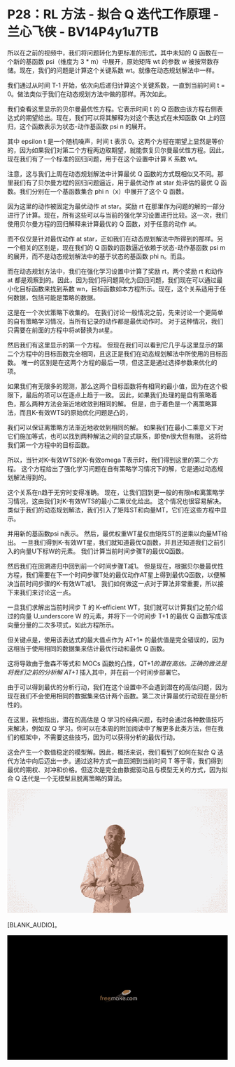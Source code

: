 # P28：RL 方法 - 拟合 Q 迭代工作原理 - 兰心飞侠 - BV14P4y1u7TB

所以在之前的视频中，我们将问题转化为更标准的形式，其中未知的 Q 函数在一个新的基函数 psi（维度为 3 * m）中展开，原始矩阵 wt 的参数 w 被按常数存储。现在，我们的问题是计算这个关键系数 wt。就像在动态规划解法中一样。

我们通过从时间 T-1 开始，依次向后递归计算这个关键系数，一直到当前时间 t = 0。做法类似于我们在动态规划方法中做的那样。再次如此。

我们查看这里显示的贝尔曼最优性方程。它表示时间 t 的 Q 函数由该方程右侧表达式的期望给出。现在，我们可以将其解释为对这个表达式在未知函数 Qt 上的回归，这个函数表示为状态-动作基函数 psi n 的展开。

其中 epsilon t 是一个随机噪声，时间 t 表示 0。这两个方程在期望上显然是等价的，因为如果我们对第二个方程两边取期望，就能恢复贝尔曼最优性方程。因此，现在我们有了一个标准的回归问题，用于在这个设置中计算 K 系数 wt。

注意，这与我们上周在动态规划解法中计算最优 Q 函数的方式既相似又不同。那里我们有了贝尔曼方程的回归问题逼近，用于最优动作 at star 处评估的最优 Q 函数。我们分别在一个基函数集合 phi n（x）中展开了这个 Q 函数。

因为这里的动作被固定为最优动作 at star。奖励 rt 在那里作为问题的解的一部分进行了计算。现在，所有这些可以与当前的强化学习设置进行比较。这一次，我们使用贝尔曼方程的回归解释来计算最优的 Q 函数，对于任意的动作 at。

而不仅仅是针对最优动作 at star，正如我们在动态规划解法中所得到的那样。另一个相关的区别是，现在我们的 Q 函数的函数逼近依赖于状态-动作基函数 psi m 的展开，而不是动态规划解法中的基于状态的基函数 phi n。而且。

而在动态规划方法中，我们在强化学习设置中计算了奖励 rt，两个奖励 rt 和动作 at 都是观察到的。因此，因为我们将问题简化为回归问题，我们现在可以通过最小化目标函数来找到系数 wn，目标函数如本方程所示。现在，这个关系适用于任何数据，包括可能是策略的数据。

这是在一个次优策略下收集的。 在我们讨论一般情况之前，先来讨论一个更简单的自有策略学习情况，当所有记录的动作都是最优动作时。 对于这种情况，我们只需要在前面的方程中将at替换为at星。

然后我们有这里显示的第一个方程。 但现在我们可以看到它几乎与这里显示的第二个方程中的目标函数完全相同，且这正是我们在动态规划解法中所使用的目标函数。 唯一的区别是在这两个方程的最后一项，但这正是通过选择参数来优化的项。

如果我们有无限多的观测，那么这两个目标函数将有相同的最小值，因为在这个极限下，最后的项可以在逐点上趋于一致。 因此，如果我们处理的是自有策略着色，那么两种方法会渐近地收敛到相同的解。 但是，由于着色是一个离策略算法，而且K-有效WTS的原始优化问题是凸的，

我们可以保证离策略方法渐近地收敛到相同的解。 如果我们在最小二乘意义下对它们施加等式，也可以找到两种解法之间的显式联系，即使n很大但有限。 这将给我们第一个方程中的目标函数。

所以，当针对K-有效WTS的K-有效omega T表示时，我们得到这里的第二个方程。 这个方程给出了强化学习问题在自有策略学习情况下的解，它是通过动态规划解法得到的。

这个关系在n趋于无穷时变得准确。 现在，让我们回到更一般的有限n和离策略学习情况，这由我们对K-有效WTS的最小二乘优化给出。 这个情况也很容易解决。 类似于我们的动态规划解法，我们引入了矩阵ST和向量MT，它们在这些方程中显示。

并用新的基函数psi n表示。 然后，最优权重WT星仅由矩阵ST的逆乘以向量MT给出。 一旦我们得到K-有效WT星，我们就知道最优Q函数，并且还知道我们之前引入的向量U下标W的元素。 我们计算当前时间步骤T的最优Q函数。

然后我们在回溯递归中回到前一个时间步骤T减1。 但是现在，根据贝尔曼最优性方程，我们需要在下一个时间步骤T处的最优动作AT星上得到最优Q函数，以便解决当前时间步骤的K-有效WT减1。 我们如何做这一点对于算法非常重要，所以接下来我们来讨论这一点。

一旦我们求解出当前时间步 T 的 K-efficient WT，我们就可以计算我们之前介绍过的向量 U_underscore W 的元素，并将下一个时间步 T+1 的最优 Q 函数写成该向量分量的二次多项式，如此方程所示。

但关键点是，使用该表达式的最大值点作为 AT+1* 的最优值是完全错误的，因为这相当于使用相同的数据集来估计最优行动和最优 Q 函数。

这将导致由于詹森不等式和 MOCs 函数的凸性，QT+1*的潜在高估。正确的做法是将我们之前的分析解 AT+1* 插入其中，并在前一个时间步部署它。

由于可以得到最优的分析行动，我们在这个设置中不会遇到潜在的高估问题，因为现在我们不会使用相同的数据集来估计两个函数。第二次计算最优行动现在是分析性的。

在这里，我想指出，潜在的高估是 Q 学习的经典问题，有时会通过各种数值技巧来解决，例如双 Q 学习。你可以在本周的附加阅读中了解更多此类方法，但在我们的框架中，不需要这些技巧，因为可以获得分析的最优行动。

这会产生一个数值稳定的模型解。因此，概括来说，我们看到了如何在拟合 Q 迭代方法中向后迈出一步。通过这种方式一直回溯到当前时间 T 等于零，我们得到最优的期权、对冲和价格。但这次是完全由数据驱动且与模型无关的方式，因为拟合 Q 迭代是一个无模型且脱离策略的算法。

![](img/b47add49eadad5b358d1dbc96b225e78_1.png)

[BLANK_AUDIO]。

![](img/b47add49eadad5b358d1dbc96b225e78_3.png)
